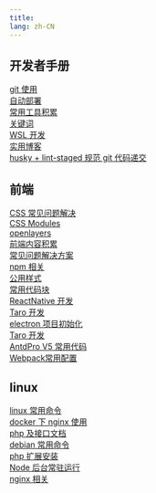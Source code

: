 ```yaml
---
title:
lang: zh-CN
---
```


## 开发者手册

[git 使用](manual/git)\
[自动部署](manual/deploy)\
[常用工具积累](manual/accumulate)\
[关键词](manual/keyword)\
[WSL 开发](manual/wsl)\
[实用博客](manual/blogs)\
[husky + lint-staged 规范 git 代码递交](manual/husky)

## 前端

[CSS 常见问题解决](front-end/css)\
[CSS Modules](front-end/css-modules)\
[openlayers](front-end/openlayers)\
[前端内容积累](front-end/accumulate)\
[常见问题解决方案](front-end/question)\
[npm 相关](front-end/npm)\
[公用样式](front-end/style)\
[常用代码块](front-end/code)\
[ReactNative 开发](front-end/react-native)\
[Taro 开发](front-end/taro)\
[electron 项目初始化](front-end/electron)\
[Taro 开发](front-end/taro)\
[AntdPro V5 常用代码](front-end/antd-pro)  
[Webpack常用配置](front-end/webpack)


## linux

[linux 常用命令](linux/command)\
[docker 下 nginx 使用](linux/docker)\
[php 及接口文档](linux/back-end)\
[debian 常用命令](linux/debian)\
[php 扩展安装](linux/php-pecl)\
[Node 后台常驻运行](linux/node)\
[nginx 相关](linux/nginx)
